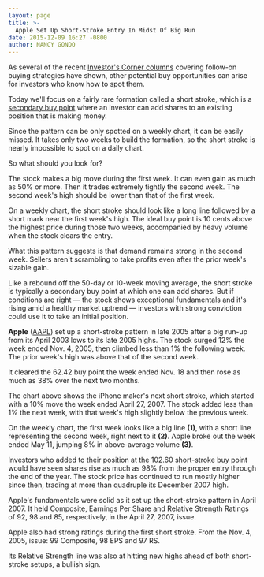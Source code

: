 ```yaml
---
layout: page
title: >-
  Apple Set Up Short-Stroke Entry In Midst Of Big Run
date: 2015-12-09 16:27 -0800
author: NANCY GONDO
---
```





As several of the recent [Investor's Corner columns](http://education.investors.com/investors-corner.htm) covering follow-on buying strategies have shown, other potential buy opportunities can arise for investors who know how to spot them.

  

Today we'll focus on a fairly rare formation called a short stroke, which is a [secondary buy point](https://www.investors.com/products/ibd-home-study-program/advanced-buying-strategies-for-successful-investing/?src=A011BMT) where an investor can add shares to an existing position that is making money.

  

Since the pattern can be only spotted on a weekly chart, it can be easily missed. It takes only two weeks to build the formation, so the short stroke is nearly impossible to spot on a daily chart.

  

So what should you look for?

  

The stock makes a big move during the first week. It can even gain as much as 50% or more. Then it trades extremely tightly the second week. The second week's high should be lower than that of the first week.

  

On a weekly chart, the short stroke should look like a long line followed by a short mark near the first week's high. The ideal buy point is 10 cents above the highest price during those two weeks, accompanied by heavy volume when the stock clears the entry.

  

What this pattern suggests is that demand remains strong in the second week. Sellers aren't scrambling to take profits even after the prior week's sizable gain.

  

Like a rebound off the 50-day or 10-week moving average, the short stroke is typically a secondary buy point at which one can add shares. But if conditions are right — the stock shows exceptional fundamentals and it's rising amid a healthy market uptrend — investors with strong conviction could use it to take an initial position.

  

**Apple** ([AAPL](https://research.investors.com/quote.aspx?symbol=AAPL)) set up a short-stroke pattern in late 2005 after a big run-up from its April 2003 lows to its late 2005 highs. The stock surged 12% the week ended Nov. 4, 2005, then climbed less than 1% the following week. The prior week's high was above that of the second week.

  

It cleared the 62.42 buy point the week ended Nov. 18 and then rose as much as 38% over the next two months.

  

The chart above shows the iPhone maker's next short stroke, which started with a 10% move the week ended April 27, 2007. The stock added less than 1% the next week, with that week's high slightly below the previous week.

  

On the weekly chart, the first week looks like a big line **(1)**, with a short line representing the second week, right next to it **(2)**. Apple broke out the week ended May 11, jumping 8% in above-average volume **(3)**.

  

Investors who added to their position at the 102.60 short-stroke buy point would have seen shares rise as much as 98% from the proper entry through the end of the year. The stock price has continued to run mostly higher since then, trading at more than quadruple its December 2007 high.

  

Apple's fundamentals were solid as it set up the short-stroke pattern in April 2007. It held Composite, Earnings Per Share and Relative Strength Ratings of 92, 98 and 85, respectively, in the April 27, 2007, issue.

  

Apple also had strong ratings during the first short stroke. From the Nov. 4, 2005, issue: 99 Composite, 98 EPS and 97 RS.

  

Its Relative Strength line was also at hitting new highs ahead of both short-stroke setups, a bullish sign.





